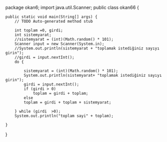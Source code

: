 package okan6;
import java.util.Scanner;
public class okan66 {

	public static void main(String[] args) {
		// TODO Auto-generated method stub
		
		int toplam =0, girdi;
		int sistemyarat;
		//sistemyarat = (int)(Math.random() * 101);
		Scanner input = new Scanner(System.in);
		//System.out.println(sistemyarat + "toplamak istediğiniz sayıyı girin");
		//girdi = input.nextInt();
		do {
			
			sistemyarat = (int)(Math.random() * 101);
			System.out.println(sistemyarat+ "toplamak istediğiniz sayıyı girin");
			girdi = input.nextInt();
			if (girdi > 0)
				toplam = girdi + toplam;
			else
			toplam = girdi + toplam + sistemyarat;
			
		} while (girdi  >0);
		System.out.println("toplam sayi" + toplam);

	}

}
